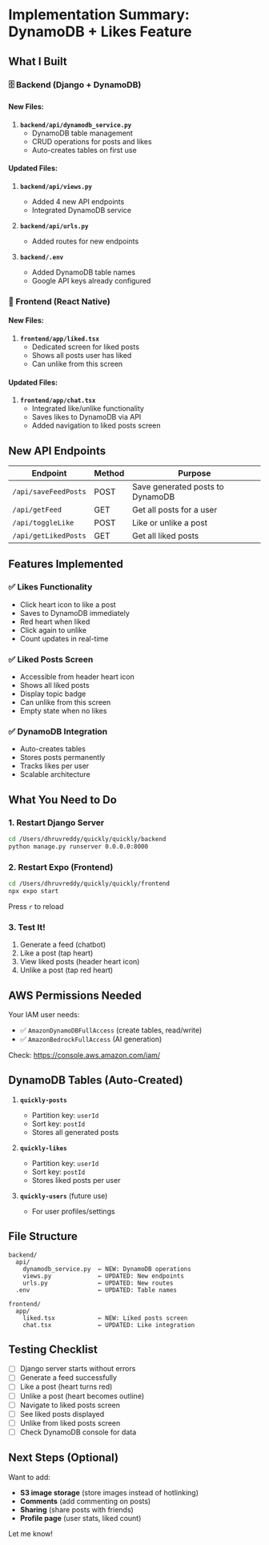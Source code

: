 # Implementation Summary: DynamoDB + Likes Feature

## What I Built

### 🗄️ Backend (Django + DynamoDB)

#### New Files:
1. **`backend/api/dynamodb_service.py`**
   - DynamoDB table management
   - CRUD operations for posts and likes
   - Auto-creates tables on first use

#### Updated Files:
1. **`backend/api/views.py`**
   - Added 4 new API endpoints
   - Integrated DynamoDB service

2. **`backend/api/urls.py`**
   - Added routes for new endpoints

3. **`backend/.env`**
   - Added DynamoDB table names
   - Google API keys already configured

### 📱 Frontend (React Native)

#### New Files:
1. **`frontend/app/liked.tsx`**
   - Dedicated screen for liked posts
   - Shows all posts user has liked
   - Can unlike from this screen

#### Updated Files:
1. **`frontend/app/chat.tsx`**
   - Integrated like/unlike functionality
   - Saves likes to DynamoDB via API
   - Added navigation to liked posts screen

## New API Endpoints

| Endpoint | Method | Purpose |
|----------|--------|---------|
| `/api/saveFeedPosts` | POST | Save generated posts to DynamoDB |
| `/api/getFeed` | GET | Get all posts for a user |
| `/api/toggleLike` | POST | Like or unlike a post |
| `/api/getLikedPosts` | GET | Get all liked posts |

## Features Implemented

### ✅ Likes Functionality
- Click heart icon to like a post
- Saves to DynamoDB immediately
- Red heart when liked
- Click again to unlike
- Count updates in real-time

### ✅ Liked Posts Screen
- Accessible from header heart icon
- Shows all liked posts
- Display topic badge
- Can unlike from this screen
- Empty state when no likes

### ✅ DynamoDB Integration
- Auto-creates tables
- Stores posts permanently
- Tracks likes per user
- Scalable architecture

## What You Need to Do

### 1. Restart Django Server
```bash
cd /Users/dhruvreddy/quickly/quickly/backend
python manage.py runserver 0.0.0.0:8000
```

### 2. Restart Expo (Frontend)
```bash
cd /Users/dhruvreddy/quickly/quickly/frontend
npx expo start
```
Press `r` to reload

### 3. Test It!
1. Generate a feed (chatbot)
2. Like a post (tap heart)
3. View liked posts (header heart icon)
4. Unlike a post (tap red heart)

## AWS Permissions Needed

Your IAM user needs:
- ✅ `AmazonDynamoDBFullAccess` (create tables, read/write)
- ✅ `AmazonBedrockFullAccess` (AI generation)

Check: https://console.aws.amazon.com/iam/

## DynamoDB Tables (Auto-Created)

1. **`quickly-posts`**
   - Partition key: `userId`
   - Sort key: `postId`
   - Stores all generated posts

2. **`quickly-likes`**
   - Partition key: `userId`
   - Sort key: `postId`
   - Stores liked posts per user

3. **`quickly-users`** (future use)
   - For user profiles/settings

## File Structure

```
backend/
  api/
    dynamodb_service.py  ← NEW: DynamoDB operations
    views.py             ← UPDATED: New endpoints
    urls.py              ← UPDATED: New routes
  .env                   ← UPDATED: Table names

frontend/
  app/
    liked.tsx            ← NEW: Liked posts screen
    chat.tsx             ← UPDATED: Like integration
```

## Testing Checklist

- [ ] Django server starts without errors
- [ ] Generate a feed successfully
- [ ] Like a post (heart turns red)
- [ ] Unlike a post (heart becomes outline)
- [ ] Navigate to liked posts screen
- [ ] See liked posts displayed
- [ ] Unlike from liked posts screen
- [ ] Check DynamoDB console for data

## Next Steps (Optional)

Want to add:
- **S3 image storage** (store images instead of hotlinking)
- **Comments** (add commenting on posts)
- **Sharing** (share posts with friends)
- **Profile page** (user stats, liked count)

Let me know!
